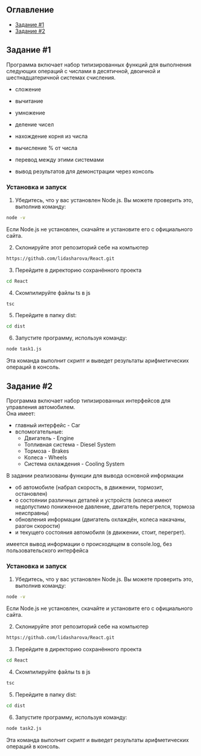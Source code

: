 ## Оглавление
- [Задание #1](#задание-1)
- [Задание #2](#задание-2)


## **Задание #1**
Программа включает набор типизированных функций для выполнения следующих операций с  числами в десятичной, двоичной и шестнадцатеричной системах счисления. 
- сложение
- вычитание 
- умножение
- деление чисел
- нахождение корня из числа
- вычисление % от числа 
- перевод между этими системами
    
- вывод результатов для демонстрации через консоль

### **Установка и запуск**
1) Убедитесь, что у вас установлен Node.js. Вы можете проверить это, выполнив команду:
```bash
node -v
```
Если Node.js не установлен, скачайте и установите его с официального сайта. 

2) Склонируйте этот репозиторий себе на компьютер
```bash
https://github.com/lidasharova/React.git
```
3) Перейдите в директорию сохранённого проекта
```bash
cd React
```
4) Скомпилируйте файлы ts в js
```bash
tsc
```
5) Перейдите в папку dist:
```bash
cd dist
```
6) Запустите программу, используя команду:
```bash
node task1.js
```
Эта команда выполнит скрипт и выведет результаты арифметических операций в консоль.




## Задание #2

Программа включает набор типизированных интерфейсов для управления автомобилем.  
Она имеет:

- главный интерфейс - Car
- вспомогательные:
  - Двигатель - Engine
  - Топливная система - Diesel System
  - Тормоза - Brakes
  - Колеса - Wheels
  - Система охлаждения - Cooling System  

В задании реализованы функции для вывода основной информации 
- об автомобиле (набрал скорость, в движении, тормозит, остановлен)  
- о состоянии различных деталей и устройств (колеса имеют недопустимо пониженное давление, двигатель перегрелся, тормоза неисправны)  
- обновления информации (двигатель охлаждён, колеса накачаны, разгон скорости) 
- и текущего состояния автомобиля (в движении, стоит, перегрет).

имеется вывод информации о происходящем в console.log, без пользовательского интерфейса  

### **Установка и запуск**

1) Убедитесь, что у вас установлен Node.js. Вы можете проверить это, выполнив команду:
```bash
node -v
```
Если Node.js не установлен, скачайте и установите его с официального сайта.

2) Склонируйте этот репозиторий себе на компьютер
```bash
https://github.com/lidasharova/React.git
```
3) Перейдите в директорию сохранённого проекта
```bash
cd React
```
4) Скомпилируйте файлы ts в js
```bash
tsc
```
5) Перейдите в папку dist:
```bash
cd dist
```
6) Запустите программу, используя команду:
```bash
node task2.js
```
Эта команда выполнит скрипт и выведет результаты арифметических операций в консоль.

